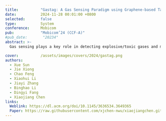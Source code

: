 ```yaml
---
title:          "Gastag: A Gas Sensing Paradigm using Graphene-based Tags"
date:           2024-11-28 00:01:00 +0800
selected:       false
type:           System
conference:     Mobicom
pub:            "Mobicom’24 (CCF-A)"
#pub_date:       "20234"
abstract: >-
  Gas sensing plays a key role in detecting explosive/toxic gases and monitoring environmental pollution. Existing approaches usually require expensive hardware or high maintenance cost, and are thus ill-suited for large-scale long-term deployment. In this paper, we propose Gastag, a gas sensing paradigm based on passive tags. The heart of Gastag design is embedding a small piece of gas-sensitive material to a cheap RFID tag. When gas concentration varies, the conductivity of gas-sensitive materials changes, impacting the impedance of the tag and accordingly the received signal. To increase the sensing sensitivity and gas concentration range capable of sensing, we carefully select multiple materials and synthesize a new material that exhibits high sensitivity and high surface-to-weight ratio. To enable a long working range, we redesigned the tag antenna and carefully determined the location to place the gas-sensitive material in order to achieve impedance matching. Comprehensive experiments demonstrate the effectiveness of the proposed system. Gastag can achieve a median error of 6.7 ppm for CH4 concentration measurements, 12.6 ppm for CO2 concentration measurements, and 3 ppm for CO concentration measurements, outperforming a lot of commodity gas sensors on the market. The working range is successfully increased to 8.5 m, enabling the coverage of many tags with a single reader, laying the foundation for large-scale deployment.

cover:          /assets/images/covers/2024/gastag.png
authors:
  - Xue Sun
  - Jie Xiong
  - Chao Feng
  - Xiaohui Li
  - Jiayi Zhang
  - Binghao Li
  - Dingyi Fang
  - Xiaojiang Chen
links:
  Weblink: https://dl.acm.org/doi/10.1145/3636534.3649365
  Paper: https://raw.githubusercontent.com/xjchen-nwu/xiaojiangchen.github.io/main/paper/2024/Gastag.pdf
---
```

